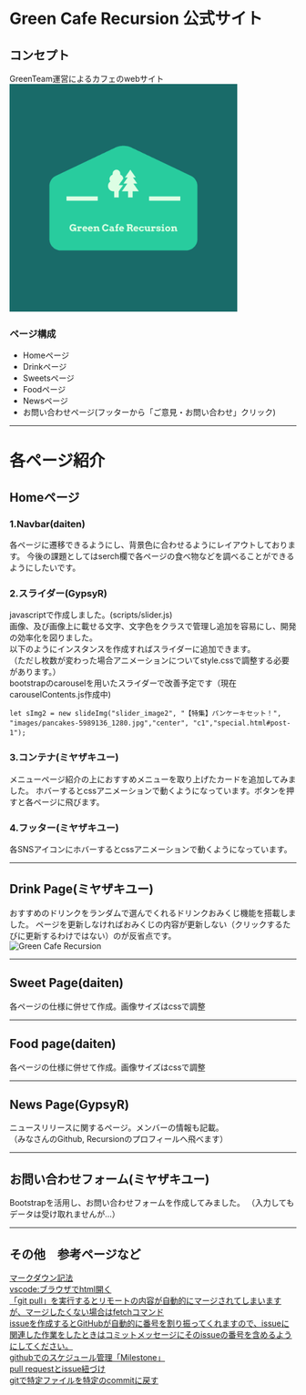 # Green Cafe Recursion 公式サイト

## コンセプト
GreenTeam運営によるカフェのwebサイト<br>
<img width="400" alt="Green Cafe Recursion" src="images/readme/linkedin_profile_image.png">
### ページ構成
- Homeページ
- Drinkページ
- Sweetsページ
- Foodページ
- Newsページ
- お問い合わせページ(フッターから「ご意見・お問い合わせ」クリック)
***
# 各ページ紹介
## Homeページ
### 1.Navbar(daiten)
各ページに遷移できるようにし、背景色に合わせるようにレイアウトしております。
今後の課題としてはserch欄で各ページの食べ物などを調べることができるようにしたいです。
### 2.スライダー(GypsyR)
javascriptで作成しました。(scripts/slider.js)<br>
画像、及び画像上に載せる文字、文字色をクラスで管理し追加を容易にし、開発の効率化を図りました。<br>
以下のようにインスタンスを作成すればスライダーに追加できます。 <br>（ただし枚数が変わった場合アニメーションについてstyle.cssで調整する必要があります。） <br>bootstrapのcarouselを用いたスライダーで改善予定です（現在carouselContents.js作成中)

```let sImg2 = new slideImg("slider_image2", "【特集】パンケーキセット！", "images/pancakes-5989136_1280.jpg","center", "c1","special.html#post-1");```

### 3.コンテナ(ミヤザキユー)
メニューページ紹介の上におすすめメニューを取り上げたカードを追加してみました。
ホバーするとcssアニメーションで動くようになっています。ボタンを押すと各ページに飛びます。

### 4.フッター(ミヤザキユー)
各SNSアイコンにホバーするとcssアニメーションで動くようになっています。

***
## Drink Page(ミヤザキユー)
おすすめのドリンクをランダムで選んでくれるドリンクおみくじ機能を搭載しました。
ページを更新しなければおみくじの内容が更新しない（クリックするたびに更新するわけではない）のが反省点です。<br>
<img width="700" alt="Green Cafe Recursion" src="images/readme/divination.png">
***
## Sweet Page(daiten)
各ページの仕様に併せて作成。画像サイズはcssで調整
***
## Food page(daiten)
各ページの仕様に併せて作成。画像サイズはcssで調整
***
## News Page(GypsyR)
ニュースリリースに関するページ。メンバーの情報も記載。<br>（みなさんのGithub, Recursionのプロフィールへ飛べます）
***
## お問い合わせフォーム(ミヤザキユー)
Bootstrapを活用し、お問い合わせフォームを作成してみました。
（入力してもデータは受け取れませんが…）
***
## その他　参考ページなど
[マークダウン記法](https://qiita.com/kamorits/items/6f342da395ad57468ae3)<br>
[vscode:ブラウザでhtml開く](https://step-learn.com/article/vscode/016-open-browser.html)<br>
[「git pull」を実行するとリモートの内容が自動的にマージされてしまいますが、マージしたくない場合はfetchコマンド](https://qiita.com/tarr1124/items/d807887418671adbc46f)<br>
[issueを作成するとGitHubが自動的に番号を割り振ってくれますので、issueに関連した作業をしたときはコミットメッセージにそのissueの番号を含めるようにしてください。](https://github.com/recursion-teamdev/practice/issues/22)<br>
[githubでのスケジュール管理「Milestone」](https://seleck.cc/647)<br>
[pull requestとissue紐づけ](https://qiita.com/kodai_0122/items/18f7faa80f0302244c51)<br>
[gitで特定ファイルを特定のcommitに戻す](https://qiita.com/ritukiii/items/5bc8f74dbf4dc5d1384c)